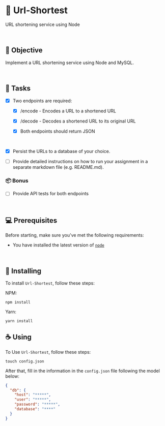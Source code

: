 # 🔗 Url-Shortest

URL shortening service using Node

<br>

## 🎯 Objective

Implement a URL shortening service using Node and MySQL.

<br>

## 📌 Tasks

- [x] Two endpoints are required:

  - [x] /encode - Encodes a URL to a shortened URL

  - [x] /decode - Decodes a shortened URL to its original URL

  - [x] Both endpoints should return JSON

<br>

- [x] Persist the URLs to a database of your choice.

- [ ] Provide detailed instructions on how to run your assignment in a separate markdown file (e.g. README.md).

### 📦 Bonus

- [ ] Provide API tests for both endpoints

<br>

## 💻 Prerequisites

Before starting, make sure you've met the following requirements:
  * You have installed the latest version of [`node`](https://nodejs.org/en/)
  
<br>

## 🚀 Installing
To install `Url-Shortest`, follow these steps:

NPM:
```
npm install
```

Yarn:

```
yarn install
```

## ☕ Using

To Use `Url-Shortest`, follow these steps:

```console
touch config.json
```

After that, fill in the information in the `config.json` file following the model below:

```json
{
  "db": {
    "host": "*****",
    "user": "*****",
    "password": "*****",
    "database": "****"
  }
}
```
